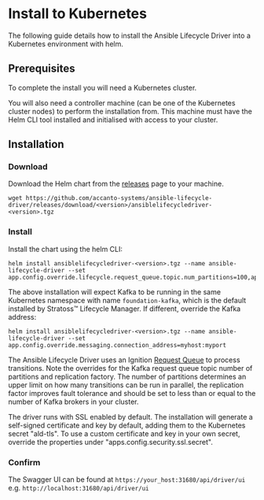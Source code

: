 # Install to Kubernetes

The following guide details how to install the Ansible Lifecycle Driver into a Kubernetes environment with helm.

## Prerequisites
To complete the install you will need a Kubernetes cluster.

You will also need a controller machine (can be one of the Kubernetes cluster nodes) to perform the installation from. This machine must have the Helm CLI tool installed and initialised with access to your cluster.

## Installation

### Download

Download the Helm chart from the [releases](https://github.com/accanto-systems/ansible-lifecycle-driver/releases) page to your machine.

```
wget https://github.com/accanto-systems/ansible-lifecycle-driver/releases/download/<version>/ansiblelifecycledriver-<version>.tgz
```

### Install 

Install the chart using the helm CLI:

```
helm install ansiblelifecycledriver-<version>.tgz --name ansible-lifecycle-driver --set app.config.override.lifecycle.request_queue.topic.num_partitions=100,app.config.override.lifecycle.request_queue.topic.replication_factor=1
```

The above installation will expect Kafka to be running in the same Kubernetes namespace with name `foundation-kafka`, which is the default installed by Stratoss&trade; Lifecycle Manager. If different, override the Kafka address:

```
helm install ansiblelifecycledriver-<version>.tgz --name ansible-lifecycle-driver --set app.config.override.messaging.connection_address=myhost:myport
```

The Ansible Lifecycle Driver uses an Ignition [Request Queue](https://github.com/accanto-systems/ignition/blob/master/docs/user-guide/framework/bootstrap-components/request_queue.md) to process transitions. Note the overrides for the Kafka request queue topic number of partitions and replication factory. The number of partitions determines an upper limit on how many transitions can be run in parallel, the replication factor improves fault tolerance and should be set to less than or equal to the number of Kafka brokers in your cluster.

The driver runs with SSL enabled by default. The installation will generate a self-signed certificate and key by default, adding them to the Kubernetes secret "ald-tls". To use a custom certificate and key in your own secret, override the properties under "apps.config.security.ssl.secret".

### Confirm

The Swagger UI can be found at `https://your_host:31680/api/driver/ui` e.g. `http://localhost:31680/api/driver/ui`
